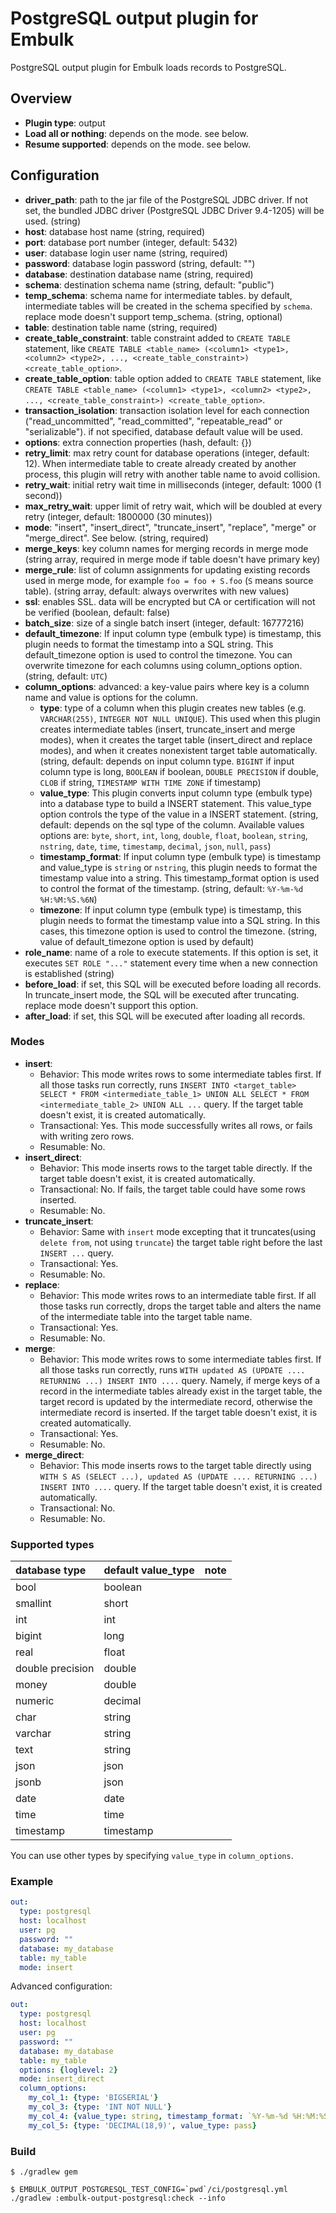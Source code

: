 # PostgreSQL output plugin for Embulk

PostgreSQL output plugin for Embulk loads records to PostgreSQL.

## Overview

* **Plugin type**: output
* **Load all or nothing**: depends on the mode. see below.
* **Resume supported**: depends on the mode. see below.

## Configuration

- **driver_path**: path to the jar file of the PostgreSQL JDBC driver. If not set, the bundled JDBC driver (PostgreSQL JDBC Driver 9.4-1205) will be used. (string)
- **host**: database host name (string, required)
- **port**: database port number (integer, default: 5432)
- **user**: database login user name (string, required)
- **password**: database login password (string, default: "")
- **database**: destination database name (string, required)
- **schema**: destination schema name (string, default: "public")
- **temp_schema**: schema name for intermediate tables. by default, intermediate tables will be created in the schema specified by `schema`. replace mode doesn't support temp_schema. (string, optional)
- **table**: destination table name (string, required)
- **create_table_constraint**: table constraint added to `CREATE TABLE` statement, like `CREATE TABLE <table_name> (<column1> <type1>, <column2> <type2>, ..., <create_table_constraint>) <create_table_option>`.
- **create_table_option**: table option added to `CREATE TABLE` statement, like `CREATE TABLE <table_name> (<column1> <type1>, <column2> <type2>, ..., <create_table_constraint>) <create_table_option>`.
- **transaction_isolation**: transaction isolation level for each connection ("read_uncommitted", "read_committed", "repeatable_read" or "serializable"). if not specified, database default value will be used.
- **options**: extra connection properties (hash, default: {})
- **retry_limit**: max retry count for database operations (integer, default: 12). When intermediate table to create already created by another process, this plugin will retry with another table name to avoid collision.
- **retry_wait**: initial retry wait time in milliseconds (integer, default: 1000 (1 second))
- **max_retry_wait**: upper limit of retry wait, which will be doubled at every retry (integer, default: 1800000 (30 minutes))
- **mode**: "insert", "insert_direct", "truncate_insert", "replace", "merge" or "merge_direct". See below. (string, required)
- **merge_keys**: key column names for merging records in merge mode (string array, required in merge mode if table doesn't have primary key)
- **merge_rule**: list of column assignments for updating existing records used in merge mode, for example `foo = foo + S.foo` (`S` means source table). (string array, default: always overwrites with new values)
- **ssl**: enables SSL. data will be encrypted but CA or certification will not be verified (boolean, default: false)
- **batch_size**: size of a single batch insert (integer, default: 16777216)
- **default_timezone**: If input column type (embulk type) is timestamp, this plugin needs to format the timestamp into a SQL string. This default_timezone option is used to control the timezone. You can overwrite timezone for each columns using column_options option. (string, default: `UTC`)
- **column_options**: advanced: a key-value pairs where key is a column name and value is options for the column.
  - **type**: type of a column when this plugin creates new tables (e.g. `VARCHAR(255)`, `INTEGER NOT NULL UNIQUE`). This used when this plugin creates intermediate tables (insert, truncate_insert and merge modes), when it creates the target table (insert_direct and replace modes), and when it creates nonexistent target table automatically. (string, default: depends on input column type. `BIGINT` if input column type is long, `BOOLEAN` if boolean, `DOUBLE PRECISION` if double, `CLOB` if string, `TIMESTAMP WITH TIME ZONE` if timestamp)
  - **value_type**: This plugin converts input column type (embulk type) into a database type to build a INSERT statement. This value_type option controls the type of the value in a INSERT statement. (string, default: depends on the sql type of the column. Available values options are: `byte`, `short`, `int`, `long`, `double`, `float`, `boolean`, `string`, `nstring`, `date`, `time`, `timestamp`, `decimal`, `json`, `null`, `pass`)
  - **timestamp_format**: If input column type (embulk type) is timestamp and value_type is `string` or `nstring`, this plugin needs to format the timestamp value into a string. This timestamp_format option is used to control the format of the timestamp. (string, default: `%Y-%m-%d %H:%M:%S.%6N`)
  - **timezone**: If input column type (embulk type) is timestamp, this plugin needs to format the timestamp value into a SQL string. In this cases, this timezone option is used to control the timezone. (string, value of default_timezone option is used by default)
- **role_name**: name of a role to execute statements. If this option is set, it executes `SET ROLE "..."` statement every time when a new connection is established (string)
- **before_load**: if set, this SQL will be executed before loading all records. In truncate_insert mode, the SQL will be executed after truncating. replace mode doesn't support this option.
- **after_load**: if set, this SQL will be executed after loading all records.

### Modes

* **insert**:
  * Behavior: This mode writes rows to some intermediate tables first. If all those tasks run correctly, runs `INSERT INTO <target_table> SELECT * FROM <intermediate_table_1> UNION ALL SELECT * FROM <intermediate_table_2> UNION ALL ...` query. If the target table doesn't exist, it is created automatically.
  * Transactional: Yes. This mode successfully writes all rows, or fails with writing zero rows.
  * Resumable: No.
* **insert_direct**:
  * Behavior: This mode inserts rows to the target table directly. If the target table doesn't exist, it is created automatically.
  * Transactional: No. If fails, the target table could have some rows inserted.
  * Resumable: No.
* **truncate_insert**:
  * Behavior: Same with `insert` mode excepting that it truncates(using `delete from`, not using `truncate`)  the target table right before the last `INSERT ...` query.
  * Transactional: Yes.
  * Resumable: No.
* **replace**:
  * Behavior: This mode writes rows to an intermediate table first. If all those tasks run correctly, drops the target table and alters the name of the intermediate table into the target table name.
  * Transactional: Yes.
  * Resumable: No.
* **merge**:
  * Behavior: This mode writes rows to some intermediate tables first. If all those tasks run correctly, runs `WITH updated AS (UPDATE .... RETURNING ...) INSERT INTO ....` query. Namely, if merge keys of a record in the intermediate tables already exist in the target table, the target record is updated by the intermediate record, otherwise the intermediate record is inserted. If the target table doesn't exist, it is created automatically.
  * Transactional: Yes.
  * Resumable: No.
* **merge_direct**:
  * Behavior: This mode inserts rows to the target table directly using `WITH S AS (SELECT ...), updated AS (UPDATE .... RETURNING ...) INSERT INTO ....` query. If the target table doesn't exist, it is created automatically.
  * Transactional: No.
  * Resumable: No.

### Supported types

|database type|default value_type|note|
|:--|:--|:--|
|bool|boolean||
|smallint|short||
|int|int||
|bigint|long||
|real|float||
|double precision|double||
|money|double||
|numeric|decimal||
|char|string||
|varchar|string||
|text|string||
|json|json||
|jsonb|json||
|date|date||
|time|time||
|timestamp|timestamp||

You can use other types by specifying `value_type` in `column_options`.

### Example

```yaml
out:
  type: postgresql
  host: localhost
  user: pg
  password: ""
  database: my_database
  table: my_table
  mode: insert
```

Advanced configuration:

```yaml
out:
  type: postgresql
  host: localhost
  user: pg
  password: ""
  database: my_database
  table: my_table
  options: {loglevel: 2}
  mode: insert_direct
  column_options:
    my_col_1: {type: 'BIGSERIAL'}
    my_col_3: {type: 'INT NOT NULL'}
    my_col_4: {value_type: string, timestamp_format: `%Y-%m-%d %H:%M:%S %z`, timezone: '-0700'}
    my_col_5: {type: 'DECIMAL(18,9)', value_type: pass}
```

### Build

```
$ ./gradlew gem
```

```
$ EMBULK_OUTPUT_POSTGRESQL_TEST_CONFIG=`pwd`/ci/postgresql.yml ./gradlew :embulk-output-postgresql:check --info
```
